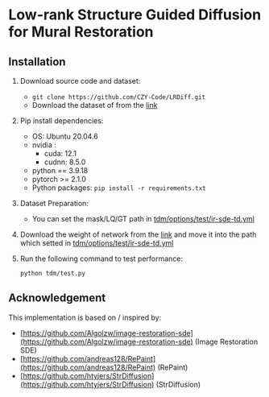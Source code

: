 # Low-rank Structure Guided Diffusion for Mural Restoration

## Installation

1. Download source code and dataset:
    
    * `git clone https://github.com/CZY-Code/LRDiff.git`
    * Download the dataset of from the [link](https://drive.google.com/file/d/1Twzrkkb9jEInpsrdrabB6RAcHagwZCVP/view?usp=drive_link)
   

3.  Pip install dependencies:
    * OS: Ubuntu 20.04.6
    * nvidia :
        - cuda: 12.1
        - cudnn: 8.5.0
    * python == 3.9.18
    * pytorch >= 2.1.0
    * Python packages: `pip install -r requirements.txt`

4.  Dataset Preparation:

    * You can set the mask/LQ/GT path in [tdm/options/test/ir-sde-td.yml](https://github.com/CZY-Code/LRDiff/blob/a950d090ff1ce918910198205630b24207eb28eb/tdm/options/test/ir-sde-td.yml#L25)

5. Download the weight of network from the [link](https://drive.google.com/file/d/1lD1IAkwXbQP9ifum_3loldC-EBtYNQ2Q/view?usp=drive_link) and move it into the path which setted in [tdm/options/test/ir-sde-td.yml](https://github.com/CZY-Code/LRDiff/blob/530432b32b39e26db4c9c8f18ccf845f0ffd57eb/tdm/options/test/ir-sde-td.yml#L52)

6. Run the following command to test performance:

    `python tdm/test.py`
    
## Acknowledgement
This implementation is based on / inspired by:

* [https://github.com/Algolzw/image-restoration-sde](https://github.com/Algolzw/image-restoration-sde) (Image Restoration SDE)
* [https://github.com/andreas128/RePaint](https://github.com/andreas128/RePaint) (RePaint)
* [https://github.com/htyjers/StrDiffusion](https://github.com/htyjers/StrDiffusion) (StrDiffusion)
